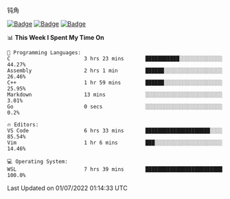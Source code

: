 钝角


[![Badge](https://cp-logo.vercel.app/leetcode-cn/_Hy3)](https://leetcode.cn/u/_hy3/)
[![Badge](https://cp-logo.vercel.app/codeforces/buhuixiedaima)](https://codeforces.com/profile/buhuixiedaima)
[![Badge](https://cp-logo.vercel.app/atcoder/Hy3)](https://atcoder.jp/users/Hy3)
<br>
<!--START_SECTION:waka-->
📊 **This Week I Spent My Time On** 

```text
💬 Programming Languages: 
C                        3 hrs 23 mins       ███████████░░░░░░░░░░░░░░   44.27% 
Assembly                 2 hrs 1 min         ██████░░░░░░░░░░░░░░░░░░░   26.46% 
C++                      1 hr 59 mins        ██████░░░░░░░░░░░░░░░░░░░   25.95% 
Markdown                 13 mins             ░░░░░░░░░░░░░░░░░░░░░░░░░   3.01% 
Go                       0 secs              ░░░░░░░░░░░░░░░░░░░░░░░░░   0.2%

🔥 Editors: 
VS Code                  6 hrs 33 mins       █████████████████████░░░░   85.54% 
Vim                      1 hr 6 mins         ███░░░░░░░░░░░░░░░░░░░░░░   14.46%

💻 Operating System: 
WSL                      7 hrs 39 mins       █████████████████████████   100.0%

```


 Last Updated on 01/07/2022 01:14:33 UTC
<!--END_SECTION:waka-->

